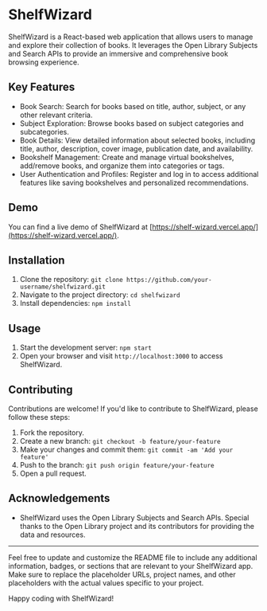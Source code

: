 # ShelfWizard

ShelfWizard is a React-based web application that allows users to manage and explore their collection of books. It leverages the Open Library Subjects and Search APIs to provide an immersive and comprehensive book browsing experience.

## Key Features

- Book Search: Search for books based on title, author, subject, or any other relevant criteria.
- Subject Exploration: Browse books based on subject categories and subcategories.
- Book Details: View detailed information about selected books, including title, author, description, cover image, publication date, and availability.
- Bookshelf Management: Create and manage virtual bookshelves, add/remove books, and organize them into categories or tags.
- User Authentication and Profiles: Register and log in to access additional features like saving bookshelves and personalized recommendations.

## Demo

You can find a live demo of ShelfWizard at [https://shelf-wizard.vercel.app/](https://shelf-wizard.vercel.app/).

## Installation

1. Clone the repository: `git clone https://github.com/your-username/shelfwizard.git`
2. Navigate to the project directory: `cd shelfwizard`
3. Install dependencies: `npm install`

## Usage

1. Start the development server: `npm start`
2. Open your browser and visit `http://localhost:3000` to access ShelfWizard.

## Contributing

Contributions are welcome! If you'd like to contribute to ShelfWizard, please follow these steps:

1. Fork the repository.
2. Create a new branch: `git checkout -b feature/your-feature`
3. Make your changes and commit them: `git commit -am 'Add your feature'`
4. Push to the branch: `git push origin feature/your-feature`
5. Open a pull request.

## Acknowledgements

- ShelfWizard uses the Open Library Subjects and Search APIs. Special thanks to the Open Library project and its contributors for providing the data and resources.

---

Feel free to update and customize the README file to include any additional information, badges, or sections that are relevant to your ShelfWizard app. Make sure to replace the placeholder URLs, project names, and other placeholders with the actual values specific to your project.

Happy coding with ShelfWizard!
